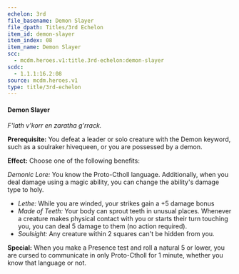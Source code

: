 ```yaml
---
echelon: 3rd
file_basename: Demon Slayer
file_dpath: Titles/3rd Echelon
item_id: demon-slayer
item_index: 08
item_name: Demon Slayer
scc:
  - mcdm.heroes.v1:title.3rd-echelon:demon-slayer
scdc:
  - 1.1.1:16.2:08
source: mcdm.heroes.v1
type: title/3rd-echelon
---
```


#### Demon Slayer

*F'lath v'korr en zaratha g'rrack.*

**Prerequisite:** You defeat a leader or solo creature with the Demon keyword, such as a soulraker hivequeen, or you are possessed by a demon.

**Effect:** Choose one of the following benefits:

*Demonic Lore:* You know the Proto-Ctholl language. Additionally, when you deal damage using a magic ability, you can change the ability's damage type to holy.

- *Lethe:* While you are winded, your strikes gain a +5 damage bonus
- *Made of Teeth:* Your body can sprout teeth in unusual places. Whenever a creature makes physical contact with you or starts their turn touching you, you can deal 5 damage to them (no action required).
- *Soulsight:* Any creature within 2 squares can't be hidden from you.

**Special:** When you make a Presence test and roll a natural 5 or lower, you are cursed to communicate in only Proto-Ctholl for 1 minute, whether you know that language or not.
